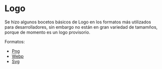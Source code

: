 # Logo

Se hizo algunos bocetos básicos de Logo en los formatos más utilizados para desarrolladores, sin embargo no están en gran variedad de tamamños, porque de momento es un logo provisorio.

Formatos:
* [Png](/HTML/Media/png/README.md)
* [Webp](/HTML/Media/webp/README.md)
* [Svg](/HTML/Media/svg/README.md)

